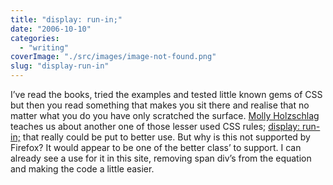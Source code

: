 ```yaml
---
title: "display: run-in;"
date: "2006-10-10"
categories: 
  - "writing"
coverImage: "./src/images/image-not-found.png"
slug: "display-run-in"
---
```


I’ve read the books, tried the examples and tested little known gems of CSS but then you read something that makes you sit there and realise that no matter what you do you have only scratched the surface. [Molly Holzschlag](http://molly.com) teaches us about another one of those lesser used CSS rules; [display: run-in;](http://www.thinkvitamin.com/features/css/in-search-of-the-missing-run-in-value) that really could be put to better use. But why is this not supported by Firefox? It would appear to be one of the better class’ to support. I can already see a use for it in this site, removing span div’s from the equation and making the code a little easier.
